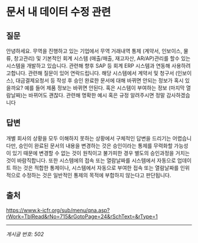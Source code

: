 # 문서 내 데이터 수정 관련

## 질문
안녕하세요.
무역을 진행하고 있는 기업에서 무역 거래내역 통제 (계약서, 인보이스, 물류, 창고관리) 및 기본적인 회계 시스템 (매출/매출, 재고자산, AR/AP)관리를 할수 있는 시스템을 개발하고 있습니다. 관련해 향후 SAP 등 회계 ERP 시스템과 연동해 사용하려고합니다.
관련해 질문이 있어 연락드립니다.
해당 시스템에서 계약서 및 청구서 (인보이스), 대금결제요청서 등 작성 후 승인 완료한 문서에 대해 바뀌면 안되는 정보가 혹시 있을까요?
예를 들어 제품 정보는 바뀌면 안된다.
혹은 시스템이 부여하는 정보 (마지막 열람날짜)는 바뀌어도 괜찮다.
관련해 명확한 예시 혹은 규정 알려주시면 정말 감사하겠습니다

## 답변
개별 회사의 상황을 모두 이해하지 못하는 상황에서 구체적인 답변을 드리기는 어렵습니다만, 승인이 완료된 문서의 내용을 변경하는 것은 승인이라는 통제를 무력화할 가능성이 있기 때문에 변경할 수 없는 것이 원칙이고 불가피한 경우 별도의 승인과정을 거치는 것이 바람직합니다. 또한 시스템에의 접속 또는 열람날짜를 시스템에서 자동으로 업데이트 하는 것은 적합한 통제이나, 시스템에서 자동으로 부여한 접속 또는 열람날짜를 인위적으로 수정하는 것은 일반적인 통제의 목적에 부합하지 않는다고 판단됩니다.

## 출처
https://www.k-icfr.org/sub/menu/qna.asp?rWork=TblRead&rNo=715&rGotoPage=24&rSchText=&rType=1

---
*게시글 번호: 502*
